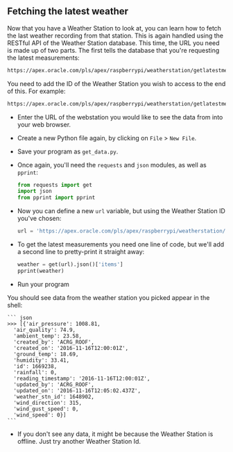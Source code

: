 ## Fetching the latest weather

Now that you have a Weather Station to look at, you can learn how to fetch the last weather recording from that station.
This is again handled using the RESTful API of the Weather Station database. This time, the URL you need is made up of two parts. The first tells the database that you're requesting the latest measurements:

``` html
https://apex.oracle.com/pls/apex/raspberrypi/weatherstation/getlatestmeasurements/
```
You need to add the ID of the Weather Station you wish to access to the end of this. For example:

``` html
https://apex.oracle.com/pls/apex/raspberrypi/weatherstation/getlatestmeasurements/1648902
```

- Enter the URL of the webstation you would like to see the data from into your web browser.

- Create a new Python file again, by clicking on `File` > `New File`.

- Save your program as `get_data.py`.

- Once again, you'll need the `requests` and `json` modules, as well as `pprint`:

    ``` python
    from requests import get
    import json
    from pprint import pprint
    ```

- Now you can define a new `url` variable, but using the Weather Station ID you've chosen:

    ``` python
    url = 'https://apex.oracle.com/pls/apex/raspberrypi/weatherstation/getlatestmeasurements/weather_stn_id_goes_here'
    ```

- To get the latest measurements you need one line of code, but we'll add a second line to pretty-print it straight away:

    ``` python
    weather = get(url).json()['items']
    pprint(weather)
    ```

- Run your program

You should see data from the weather station you picked appear in the shell:

    ``` json
    >>> [{'air_pressure': 1008.81,
      'air_quality': 74.9,
      'ambient_temp': 23.58,
      'created_by': 'ACRG_ROOF',
      'created_on': '2016-11-16T12:00:01Z',
      'ground_temp': 18.69,
      'humidity': 33.41,
      'id': 1669238,
      'rainfall': 0,
      'reading_timestamp': '2016-11-16T12:00:01Z',
      'updated_by': 'ACRG_ROOF',
      'updated_on': '2016-11-16T12:05:02.437Z',
      'weather_stn_id': 1648902,
      'wind_direction': 315,
      'wind_gust_speed': 0,
      'wind_speed': 0}]
    ```

- If you don't see any data, it might be because the Weather Station is offline. Just try another Weather Station Id.

